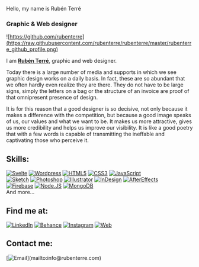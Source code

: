 Hello, my name is Rubén Terré
### Graphic & Web designer

![https://github.com/rubenterre](https://raw.githubusercontent.com/rubenterre/rubenterre/master/rubenterre_github_profile.png)

I am [**Rubén Terré**](https://rubenterre.com), graphic and web designer.

Today there is a large number of media and supports in which we see graphic design works on a daily basis. In fact, these are so abundant that we often hardly even realize they are there. They do not have to be large signs, simply the letters on a bag or the structure of an invoice are proof of that omnipresent presence of design.

It is for this reason that a good designer is so decisive, not only because it makes a difference with the competition, but because a good image speaks of us, our values ​​and what we want to be. It makes us more attractive, gives us more credibility and helps us improve our visibility. It is like a good poetry that with a few words is capable of transmitting the ineffable and captivating those who perceive it.

## Skills:
[![Svelte](https://img.shields.io/badge/Svelte-ff6f00?style=for-the-badge&logo=svelte&logoColor=white&labelColor=101010)]()
[![Wordpress](https://img.shields.io/badge/Wordpress-0277bd?style=for-the-badge&logo=wordpress&logoColor=white&labelColor=101010)]()
[![HTML5](https://img.shields.io/badge/HTML5-ffff00?style=for-the-badge&logo=html5&logoColor=white&labelColor=101010)]()
[![CSS3](https://img.shields.io/badge/CSS3-ffab00?style=for-the-badge&logo=css3&logoColor=white&labelColor=101010)]()
[![JavaScript](https://img.shields.io/badge/JavaScript-F7DF1E?style=for-the-badge&logo=javascript&logoColor=white&labelColor=101010)]()
</br>
[![Sketch](https://img.shields.io/badge/Sketch-fb8c00?style=for-the-badge&logo=sketch&logoColor=white&labelColor=101010)]()
[![Photoshop](https://img.shields.io/badge/Photoshop-4fc3f7?style=for-the-badge&logo=adobe-photoshop&logoColor=white&labelColor=101010)]()
[![Illustrator](https://img.shields.io/badge/Illustrator-e65100?style=for-the-badge&logo=adobe-illustrator&logoColor=white&labelColor=101010)]()
[![InDesign](https://img.shields.io/badge/Indesign-d81b60?style=for-the-badge&logo=adobe-indesign&logoColor=white&labelColor=101010)]()
[![AfterEffects](https://img.shields.io/badge/After_Effects-4a148c?style=for-the-badge&logo=adobe-after-effects&logoColor=white&labelColor=101010)]()
</br>
[![Firebase](https://img.shields.io/badge/Firebase-FFCA28?style=for-the-badge&logo=firebase&logoColor=white&labelColor=101010)]()
[![Node.JS](https://img.shields.io/badge/Node.JS-339933?style=for-the-badge&logo=node.js&logoColor=white&labelColor=101010)]()
[![MongoDB](https://img.shields.io/badge/MongoDB-47A248?style=for-the-badge&logo=mongodb&logoColor=white&labelColor=101010)]()
</br>
And more...

## Find me at:

[![LinkedIn](https://img.shields.io/badge/LinkedIn-Ruben_Terre-0077B5?style=for-the-badge&logo=linkedin&logoColor=white&labelColor=101010)](https://www.linkedin.com/in/rubenterrelameiro)
[![Behance](https://img.shields.io/badge/behance-Ruben_Terre-0288d1?style=for-the-badge&logo=behance&logoColor=white&labelColor=101010)](https://www.behance.net/rubenterre)
[![Instagram](https://img.shields.io/badge/Instagram-@rubenterre.studiodesign-E4405F?style=for-the-badge&logo=instagram&logoColor=white&labelColor=101010)](https://www.instagram.com/rubenterre.studiodesign/)
[![Web](https://img.shields.io/badge/My_Website-Rubenterre.com-14a1f0?style=for-the-badge&logo=dev.to&logoColor=white&labelColor=101010)](https://rubenterre.com)


## Contact me:

[![Email](https://img.shields.io/badge/info@rubenterre.com-my_personal_email_(slow_response)-D14836?style=for-the-badge&logo=gmail&logoColor=white&labelColor=101010)](mailto:info@rubenterre.com)
